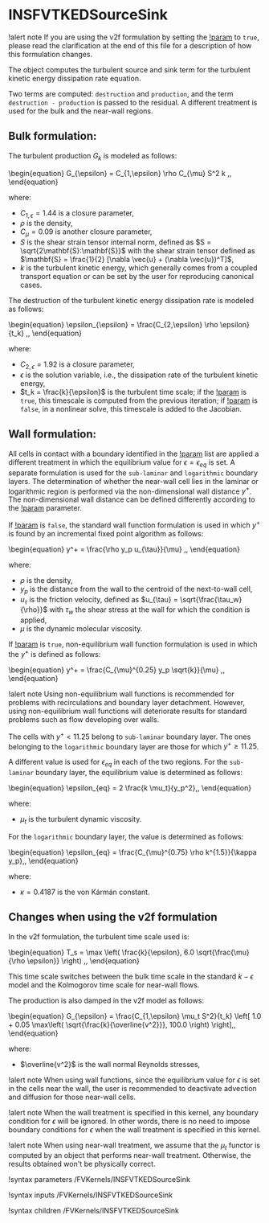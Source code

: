 # INSFVTKEDSourceSink

!alert note
If you are using the v2f formulation by setting the [!param](/FVKernels/INSFVTKEDSourceSink/v2f_formulation) to `true`, please read the clarification at the end of this file for a description of how this formulation changes.

The object computes the turbulent source and sink term for the turbulent kinetic energy dissipation rate equation.

Two terms are computed: `destruction` and `production`, and the term `destruction - production` is passed to the residual. A different treatment is used for the bulk and the near-wall regions.

## Bulk formulation:

The turbulent production $G_k$ is modeled as follows:

\begin{equation}
G_{\epsilon} = C_{1,\epsilon} \rho C_{\mu} S^2 k \,,
\end{equation}

where:

- $C_{1,\epsilon} = 1.44$ is a closure parameter,
- $\rho$ is the density,
- $C_{\mu} = 0.09$ is another closure parameter,
- $S$ is the shear strain tensor internal norm, defined as $S = \sqrt{2\mathbf{S}:\mathbf{S}}$ with the shear strain tensor defined as $\mathbf{S} = \frac{1}{2} [\nabla \vec{u} + (\nabla \vec{u})^T]$,
- $k$ is the turbulent kinetic energy, which generally comes from a coupled transport equation or can be set by the user for reproducing canonical cases.

The destruction of the turbulent kinetic energy dissipation rate is modeled as follows:

\begin{equation}
\epsilon_{\epsilon} = \frac{C_{2,\epsilon} \rho \epsilon}{t_k} \,,
\end{equation}

where:

- $C_{2,\epsilon} = 1.92$ is a closure parameter,
- $\epsilon$ is the solution variable, i.e., the dissipation rate of the turbulent kinetic energy,
- $t_k = \frac{k}{\epsilon}$ is the turbulent time scale; if the [!param](/FVKernels/INSFVTKEDSourceSink/linearized_model) is `true`, this timescale is computed from the previous iteration; if [!param](/FVKernels/INSFVTKEDSourceSink/linearized_model) is `false`, in a nonlinear solve, this timescale is added to the Jacobian.

## Wall formulation:

All cells in contact with a boundary identified in the [!param](/FVKernels/INSFVTKEDSourceSink/walls) list are applied a different treatment in which the equilibrium value for $\epsilon = \epsilon_{eq}$ is set. A separate formulation is used for the `sub-laminar` and `logarithmic` boundary layers. The determination of whether the near-wall cell lies in the laminar or logarithmic region is performed via the non-dimensional wall distance $y^+$. The non-dimensional wall distance can be defined differently according to the [!param](/FVKernels/INSFVTKEDSourceSink/non_equilibrium_treatment) parameter.

If [!param](/FVKernels/INSFVTKEDSourceSink/non_equilibrium_treatment) is `false`, the standard wall function formulation is used in which $y^+$ is found by an incremental fixed point algorithm as follows:

\begin{equation}
y^+ = \frac{\rho y_p u_{\tau}}{\mu} \,,
\end{equation}

where:

- $\rho$ is the density,
- $y_p$ is the distance from the wall to the centroid of the next-to-wall cell,
- $u_{\tau}$ is the friction velocity, defined as $u_{\tau} = \sqrt{\frac{\tau_w}{\rho}}$ with $\tau_w$ the shear stress at the wall for which the condition is applied,
- $\mu$ is the dynamic molecular viscosity.

If [!param](/FVKernels/INSFVTKEDSourceSink/non_equilibrium_treatment) is `true`, non-equilibrium wall function formulation is used in which the $y^+$ is defined as follows:

\begin{equation}
y^+ = \frac{C_{\mu}^{0.25} y_p \sqrt{k}}{\mu} \,,
\end{equation}

!alert note
Using non-equilibrium wall functions is recommended for problems with recirculations and boundary layer detachment. However, using non-equilibrium wall functions will deteriorate results for standard problems such as flow developing over walls.

The cells with $y^+ < 11.25$ belong to `sub-laminar` boundary layer. The ones belonging to the `logarithmic` boundary layer are those for which $y^+ \ge 11.25$.

A different value is used for $\epsilon_{eq}$ in each of the two regions. For the `sub-laminar` boundary layer, the equilibrium value is determined as follows:

\begin{equation}
\epsilon_{eq} = 2 \frac{k \mu_t}{y_p^2}\,,
\end{equation}

where:

- $\mu_t$ is the turbulent dynamic viscosity.

For the `logarithmic` boundary layer, the value is determined as follows:

\begin{equation}
\epsilon_{eq} = \frac{C_{\mu}^{0.75} \rho k^{1.5}}{\kappa y_p}\,,
\end{equation}

where:

- $\kappa = 0.4187$ is the von Kármán constant.

## Changes when using the v2f formulation

In the v2f formulation, the turbulent time scale used is:

\begin{equation}
T_s = \max \left( \frac{k}{\epsilon}, 6.0 \sqrt{\frac{\mu}{\rho \epsilon}} \right) \,,
\end{equation}

This time scale switches between the bulk time scale in the standard $k-\epsilon$ model and the Kolmogorov time scale for near-wall flows.

The production is also damped in the v2f model as follows:

\begin{equation}
G_{\epsilon} = \frac{C_{1,\epsilon} \mu_t S^2}{t_k} \left[ 1.0 + 0.05 \max\left( \sqrt{\frac{k}{\overline{v^2}}}, 100.0 \right) \right]\,,
\end{equation}

where:

- $\overline{v^2}$ is the wall normal Reynolds stresses,

!alert note
When using wall functions, since the equilibrium value for $\epsilon$ is set in the cells near the wall, the user is recommended to deactivate advection and diffusion for those near-wall cells.

!alert note
When the wall treatment is specified in this kernel, any boundary condition for $\epsilon$ will be ignored. In other words, there is no need to impose boundary conditions for $\epsilon$ when the wall treatment is specified in this kernel.

!alert note
When using near-wall treatment, we assume that the $\mu_t$ functor is computed by an object that performs near-wall treatment. Otherwise, the results obtained won't be physically correct.

!syntax parameters /FVKernels/INSFVTKEDSourceSink

!syntax inputs /FVKernels/INSFVTKEDSourceSink

!syntax children /FVKernels/INSFVTKEDSourceSink
